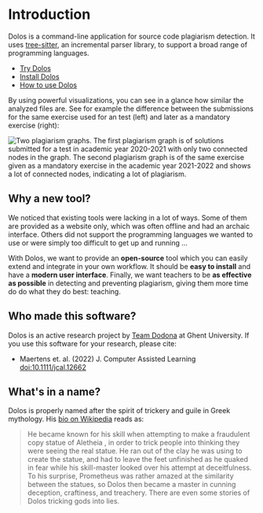# Introduction

Dolos is a command-line application for source code plagiarism detection. It 
uses [tree-sitter](https://tree-sitter.github.io/tree-sitter/), an incremental
parser library, to support a broad range of programming languages. 


- [Try Dolos](/try/)
- [Install Dolos](/guide/installation.html)
- [How to use Dolos](/guide/running.html)

By using powerful visualizations, you can see in a glance how similar the analyzed files are. See for example the difference between the submissions for the same exercise used for an test (left) and later as a mandatory exercise (right):

![Two plagiarism graphs. The first plagiarism graph is of solutions submitted for a test in academic year 2020-2021 with only two connected nodes in the graph. The second plagiarism graph is of the same exercise given as a mandatory exercise in the academic year 2021-2022 and shows a lot of connected nodes, indicating a lot of plagiarism.](/images/comparison-exercise-evaluation.png)

## Why a new tool?

We noticed that existing tools were lacking in a lot of ways. Some of them are provided as a website only, which was often offline and had an archaic interface. Others did not support the programming languages we wanted to use or were simply too difficult to get up and running ...

With Dolos, we want to provide an **open-source** tool which you can easily extend and integrate in your own workflow. It should be **easy to install** and have a **modern user interface**. Finally, we want teachers to be **as effective as possible** in detecting and preventing plagiarism, giving them more time do do what they do best: teaching.

## Who made this software?

Dolos is an active research project by [Team Dodona](https://dodona.ugent.be/en/about/) at Ghent University. If you use this software for your research, please cite:

- Maertens et. al. (2022) J. Computer Assisted Learning [doi:10.1111/jcal.12662](https://doi.org/10.1111/jcal.12662)


## What's in a name?

Dolos is properly named after the spirit of trickery and guile in Greek
mythology. His [bio on Wikipedia](https://en.wikipedia.org/wiki/Dolos_(mythology))
reads as:

> He became known for his skill when attempting to make a fraudulent
copy statue of Aletheia , in order to trick people into thinking they were
seeing the real statue. He ran out of the clay he was using to create the
statue, and had to leave the feet unfinished as he quaked in fear while his
skill-master looked over his attempt at deceitfulness. To his surprise,
Prometheus was rather amazed at the similarity between the statues, so Dolos
then became a master in cunning deception, craftiness, and treachery. There are
even some stories of Dolos tricking gods into lies.
